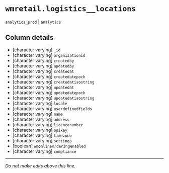 # `wmretail.logistics__locations`
`analytics_prod` | `analytics`

## Column details
* [character varying] `_id`
* [character varying] `organizationid`
* [character varying] `createdby`
* [character varying] `updatedby`
* [character varying] `createdat`
* [character varying] `createdatepoch`
* [character varying] `createdatisostring`
* [character varying] `updatedat`
* [character varying] `updatedatepoch`
* [character varying] `updatedatisostring`
* [character varying] `locale`
* [character varying] `userdefinedfields`
* [character varying] `name`
* [character varying] `address`
* [character varying] `licencenumber`
* [character varying] `apikey`
* [character varying] `timezone`
* [character varying] `settings`
* [boolean]   `wmonlineorderingenabled`
* [character varying] `compliance`

-------------------------------------------------------------------------------
*Do not make edits above this line.*
